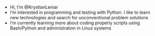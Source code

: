 - Hi, I’m @KrystianLeniar
- I’m interested in programming and testing with Python. I like to learn new technologies and search for unconventional problem solutions
- I’m currently learning more about coding properly scripts using Bash/Python and administration in Linux systems


